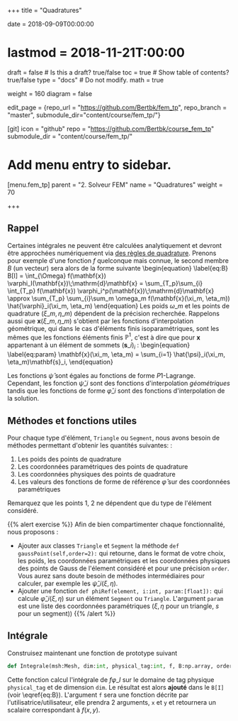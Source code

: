 +++
title = "Quadratures"

date = 2018-09-09T00:00:00
# lastmod = 2018-11-21T:00:00

draft = false  # Is this a draft? true/false
toc = true  # Show table of contents? true/false
type = "docs"  # Do not modify.
math = true

weight = 160
diagram = false

edit_page = {repo_url = "https://github.com/Bertbk/fem_tp", repo_branch = "master", submodule_dir="content/course/fem_tp/"}

[git]
  icon = "github"
  repo = "https://github.com/Bertbk/course_fem_tp"
  submodule_dir = "content/course/fem_tp/"

# Add menu entry to sidebar.
[menu.fem_tp]
  parent = "2. Solveur FEM"
  name = "Quadratures"
  weight = 70

+++

## Rappel

Certaines intégrales ne peuvent être calculées analytiquement et devront être approchées numériquement via [des règles de quadrature](http://bthierry.pages.math.cnrs.fr/course/fem/implementation_matrices_elementaires/#quadratures). Prenons pour exemple d'une fonction $f$ quelconque mais connue, le second membre $B$ (un vecteur) sera alors de la forme suivante 
\begin{equation}
\label{eq:B}
B[I] = \int\_{\Omega} f(\mathbf{x}) \varphi\_I(\mathbf{x})\\;\mathrm{d}\mathbf{x}
= \sum\_{T\_p}\sum\_{i} \int\_{T\_p} f(\mathbf{x}) \varphi\_i^p(\mathbf{x})\\;\mathrm{d}\mathbf{x}
\approx \sum\_{T\_p} \sum\_{i}\sum\_m \omega\_m f(\mathbf{x}(\xi\_m, \eta\_m)) \hat{\varphi}\_i(\xi\_m, \eta\_m)
\end{equation}
Les poids $\omega\_m$ et les points de quadrature $(\xi\_m, \eta\_m)$ dépendent de la précision recherchée. Rappelons aussi que $\mathbf{x}(\xi\_m, \eta\_m)$ s'obtient par les fonctions d'interpolation géométrique, qui dans le cas d'éléments finis isoparamétriques, sont les mêmes que les fonctions éléments finis $\mathbb{P}^1$, c'est à dire que pour $\mathbf{x}$ appartenant à un élément de sommets $(\mathbf{s}\_i)_i$ :
\begin{equation}
\label{eq:param}
\mathbf{x}(\xi\_m, \eta\_m) = \sum\_{i=1} \hat{\psi}\_i(\xi\_m, \eta\_m)\mathbf{s}\_i,
\end{equation}

Les fonctions $\hat{\psi}$ sont égales au fonctions de forme $P1$-Lagrange. Cependant, les fonction $\hat{\psi}\_i$ sont des fonctions d'interpolation *géométriques* tandis que les fonctions de forme $\hat{\varphi}\_i$ sont des fonctions d'interpolation de la solution.

## Méthodes et fonctions utiles

Pour chaque type d'élément, `Triangle` ou `Segment`, nous avons besoin de méthodes permettant d'obtenir les quantités suivantes: :

1. Les poids des points de quadrature
2. Les coordonnées paramétriques des points de quadrature
3. Les coordonnées physiques des points de quadrature
4. Les valeurs des fonctions de forme de référence $\hat{\varphi}$ sur des coordonnées paramétriques

Remarquez que les points 1, 2 ne dépendent que du type de l'élément considéré.

{{% alert exercise %}}
Afin de bien compartimenter chaque fonctionnalité, nous proposons :

- Ajouter aux classes `Triangle` et `Segment` la méthode `def gaussPoint(self,order=2):` qui retourne, dans le format de votre choix, les poids, les coordonnées paramétriques et les coordonnées physiques des points de Gauss de l'élement considéré et pour une précision `order`. Vous aurez sans doute besoin de méthodes intermédiaires pour calculer, par exemple les $\hat{\psi}\_i(\xi,\eta)$.
- Ajouter une fonction `def phiRef(element, i:int, param:[float]):` qui calcule $\hat{\varphi}\_i(\xi,\eta)$ sur un élément `Segment` ou `Triangle`. L'argument `param` est une liste des coordonnées paramétriques ($\xi,\eta$ pour un triangle, $s$ pour un segment))
{{% /alert %}}


## Intégrale

Construisez maintenant une fonction de prototype suivant
```python
def Integrale(msh:Mesh, dim:int, physical_tag:int, f, B:np.array, order=2):
```
Cette fonction calcul l'intégrale de $f \varphi\_I$ sur le domaine de tag physique `physical_tag` et de dimension `dim`. Le résultat est alors **ajouté** dans le `B[I]` (voir \eqref{eq:B}). L'argument `f` sera une fonction décrite par l'utilisatrice/utilisateur, elle prendra 2 arguments, `x` et `y` et retournera un scalaire correspondant à $f(x,y)$.